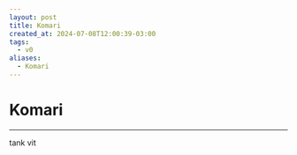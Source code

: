 ```yaml
---
layout: post
title: Komari
created_at: 2024-07-08T12:00:39-03:00
tags:
  - v0
aliases:
  - Komari
---
```

# Komari
---

tank vit
